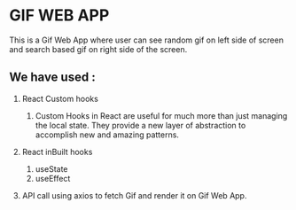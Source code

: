 # GIF WEB APP
This is a Gif Web App where user can see random gif on left side of screen and search based gif on right 
side of the screen.

## We have used :   

1. React Custom hooks    
    1. Custom Hooks in React are useful for much more than just managing the local state. They provide a new layer of abstraction to accomplish new and amazing patterns. 

2. React inBuilt hooks<br>
    1. useState   
    2. useEffect   
3. API call using axios to fetch Gif and render it on Gif Web App. <br>